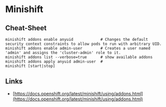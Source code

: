 # Minishift


## Cheat-Sheet

```
minishift addons enable anyuid            # Changes the default security context constraints to allow pods to run with arbitrary UID.
minishift addons enable admin-user        # Creates a user named 'admin' and assigns the 'cluster-admin' role to it.
minishift addons list --verbose=true      # show available addons
minishift addons apply anyuid admin-user  # 
minishift [start|stop]
```

## Links

* [https://docs.openshift.org/latest/minishift/using/addons.html](https://docs.openshift.org/latest/minishift/using/addons.html)



